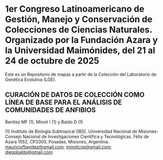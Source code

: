 # 1er Congreso Latinoamericano de Gestión, Manejo y Conservación de Colecciones de Ciencias Naturales. Organizado por la Fundación Azara y la Universidad Maimónides, del 21 al 24 de octubre de 2025

Este es un Repositorio de mapas a partir de la Colección del Laboratorio de Genética Evolutiva (LGE).

## CURACIÓN DE DATOS DE COLECCIÓN COMO LÍNEA DE BASE PARA EL ANÁLISIS DE COMUNIDADES DE ANFIBIOS

Benítez MF (1), Minoli I (1) y Baldo D (1)

(1) Instituto de Biología Subtropical (IBS), Universidad Nacional de Misiones-Consejo Nacional de Investigaciones Científica y Tecnológicas. Félix de Azara 1552, CP3300, Posadas, Misiones, Argentina. mauriciofbenitez@gmail.com; minolicnp@gmail.com; diegobaldo@gmail.com
